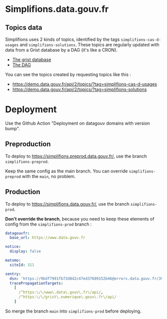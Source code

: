 # Simplifions.data.gouv.fr

## Topics data

Simplifions uses 2 kinds of topics, identified by the tags `simplifions-cas-d-usages` and `simplifions-solutions`.
These topics are regularly updated with data from a Grist database by a DAG (it's like a CRON).

- [The grist database](https://grist.numerique.gouv.fr/o/circulation/ofSVjCSAnMb6/Simplifions)
- [The DAG](https://github.com/datagouv/datagouvfr_data_pipelines/blob/main/verticales/simplifions/README.md)

You can see the topics created by requesting topics like this :

- https://demo.data.gouv.fr/api/2/topics/?tag=simplifions-cas-d-usages
- https://demo.data.gouv.fr/api/2/topics/?tag=simplifions-solutions

# Deployment

Use the Github Action "Deployment on datagouv domains with version bump".

## Preproduction

To deploy to https://simplifions.preprod.data.gouv.fr/, use the branch `simplifions-preprod`.

Keep the same config as the main branch. You can override `simplifions-preprod` with the `main`, no problem.

## Production

To deploy to https://simplifions.data.gouv.fr/, use the branch `simplifions-prod`.

**Don't override the branch**, because you need to keep these elements of config from the `simplifions-prod` branch :

```yaml
datagouvfr:
  base_url: https://www.data.gouv.fr

notice:
  display: false

matomo:
  siteId: 311

sentry:
  dsn: 'https://9bdf7991fb73d8d2c47ed37609152b46@errors.data.gouv.fr/39'
  tracePropagationTargets:
    [
      /^https:\/\/www\.data\.gouv\.fr\/api/,
      /^https:\/\/grist\.numerique\.gouv\.fr\/api/
    ]
```

So merge the branch `main` into `simplifions-prod` before deploying.
